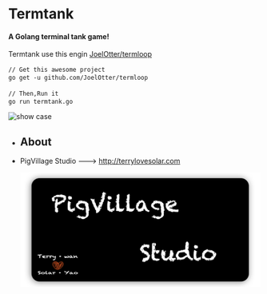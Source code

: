 # Termtank
#### A Golang terminal tank game!

Termtank use this engin
[JoelOtter/termloop](https://github.com/JoelOtter/termloop)

```
// Get this awesome project
go get -u github.com/JoelOtter/termloop

// Then,Run it
go run termtank.go
```

![show case](http://terrylovesolar.com/tank.gif)

- ## About

 - PigVillage Studio --->  <http://terrylovesolar.com>

   [![image](https://raw.githubusercontent.com/PigVillage/HostsMe/master/img/ReadMe/Banner.png "访问主页")](http://terrylovesolar.com)